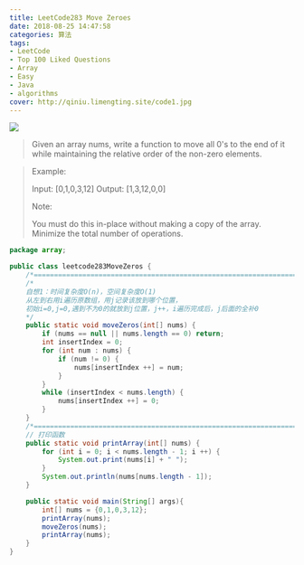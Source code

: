 ```yaml
---
title: LeetCode283 Move Zeroes  
date: 2018-08-25 14:47:58
categories: 算法
tags:
- LeetCode
- Top 100 Liked Questions
- Array
- Easy
- Java
- algorithms
cover: http://qiniu.limengting.site/code1.jpg
---
```


![](http://qiniu.limengting.site/code2.jpg)

> Given an array nums, write a function to move all 0's to the end of it while maintaining the relative order of the non-zero elements.

<!-- more -->

> Example:
>
> Input: [0,1,0,3,12]
> Output: [1,3,12,0,0]
>
> Note:
>
> You must do this in-place without making a copy of the array.
> Minimize the total number of operations.

```java
package array;

public class leetcode283MoveZeros {
    /*=====================================================================================*/
    /*
    自想1：时间复杂度O(n)，空间复杂度O(1)
    从左到右用i遍历原数组，用j记录该放到哪个位置，
    初始i=0,j=0,遇到不为0的就放到j位置，j++，i遍历完成后，j后面的全补0
    */
    public static void moveZeros(int[] nums) {
        if (nums == null || nums.length == 0) return;
        int insertIndex = 0;
        for (int num : nums) {
            if (num != 0) {
                nums[insertIndex ++] = num;
            }
        }
        while (insertIndex < nums.length) {
            nums[insertIndex ++] = 0;
        }
    }
    /*=====================================================================================*/
    // 打印函数
    public static void printArray(int[] nums) {
        for (int i = 0; i < nums.length - 1; i ++) {
            System.out.print(nums[i] + " ");
        }
        System.out.println(nums[nums.length - 1]);
    }

    public static void main(String[] args){
        int[] nums = {0,1,0,3,12};
        printArray(nums);
        moveZeros(nums);
        printArray(nums);
    }
}
```